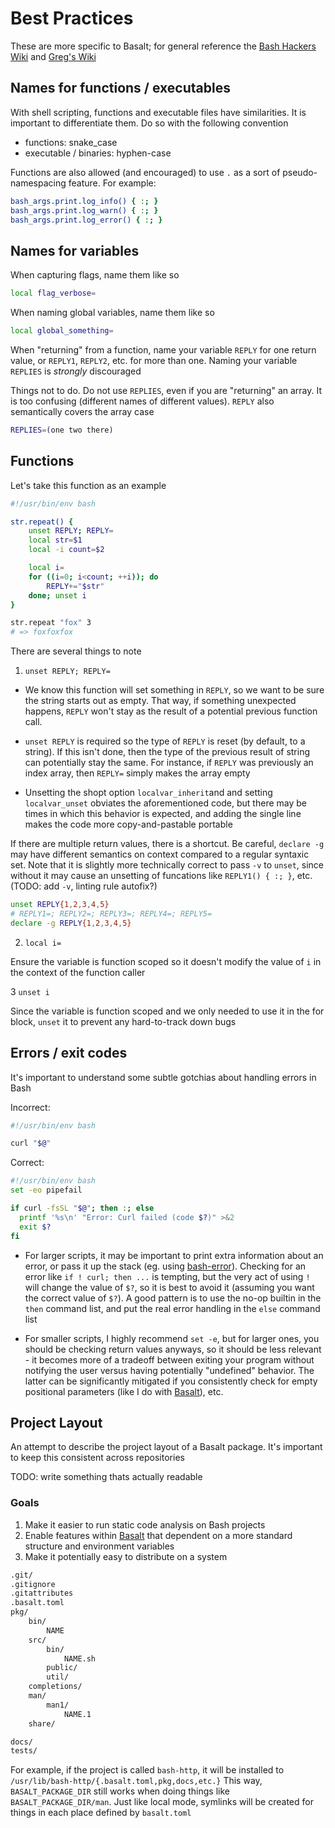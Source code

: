 # Best Practices

These are more specific to Basalt; for general reference the [Bash Hackers Wiki](https://wiki.bash-hackers.org/doku.php) and [Greg's Wiki](https://mywiki.wooledge.org)

## Names for functions / executables

With shell scripting, functions and executable files have similarities. It is important to differentiate them. Do so with the following convention

- functions: snake_case
- executable / binaries: hyphen-case

Functions are also allowed (and encouraged) to use `.` as a sort of pseudo-namespacing feature. For example:

```sh
bash_args.print.log_info() { :; }
bash_args.print.log_warn() { :; }
bash_args.print.log_error() { :; }
```

## Names for variables

When capturing flags, name them like so

```sh
local flag_verbose=
```

When naming global variables, name them like so

```sh
local global_something=
```

When "returning" from a function, name your variable `REPLY` for one return value, or `REPLY1`, `REPLY2`, etc. for more than one. Naming your variable `REPLIES` is _strongly_ discouraged

Things not to do. Do not use `REPLIES`, even if you are "returning" an array. It is too confusing (different names of different values). `REPLY` also semantically covers the array case

```sh
REPLIES=(one two there)
```

## Functions

Let's take this function as an example

```sh
#!/usr/bin/env bash

str.repeat() {
	unset REPLY; REPLY=
	local str=$1
	local -i count=$2

	local i=
	for ((i=0; i<count; ++i)); do
		REPLY+="$str"
	done; unset i
}

str.repeat "fox" 3
# => foxfoxfox
```

There are several things to note

1. `unset REPLY; REPLY=`

- We know this function will set something in `REPLY`, so we want to be sure the string starts out as empty. That way, if something unexpected happens, `REPLY` won't stay as the result of a potential previous function call.

- `unset REPLY` is required so the type of `REPLY` is reset (by default, to a string). If this isn't done, then the type of the previous result of string can potentially stay the same. For instance, if `REPLY` was previously an index array, then `REPLY=` simply makes the array empty

- Unsetting the shopt option `localvar_inherit`and and setting `localvar_unset` obviates the aforementioned code, but there may be times in which this behavior is expected, and adding the single line makes the code more copy-and-pastable portable

If there are multiple return values, there is a shortcut. Be careful, `declare -g` may have different semantics on context compared to a regular syntaxic set. Note that it is slightly more technically correct to pass `-v` to `unset`, since without it may cause an unsetting of funcations like `REPLY1() { :; }`, etc. (TODO: add `-v`, linting rule autofix?)

```sh
unset REPLY{1,2,3,4,5}
# REPLY1=; REPLY2=; REPLY3=; REPLY4=; REPLY5=
declare -g REPLY{1,2,3,4,5}
```

2. `local i=`

Ensure the variable is function scoped so it doesn't modify the value of `i` in the context of the function caller

3 `unset i`

Since the variable is function scoped and we only needed to use it in the for block, `unset` it to prevent any hard-to-track down bugs

## Errors / exit codes

It's important to understand some subtle gotchias about handling errors in Bash

Incorrect:

```sh
#!/usr/bin/env bash

curl "$@"
```

Correct:

```sh
#!/usr/bin/env bash
set -eo pipefail

if curl -fsSL "$@"; then :; else
  printf '%s\n' "Error: Curl failed (code $?)" >&2
  exit $?
fi
```

- For larger scripts, it may be important to print extra information about an error, or pass it up the stack (eg. using [bash-error](https://github.com/hyperupcall/bash-error)). Checking for an error like `if ! curl; then ...` is tempting, but the very act of using `!` will change the value of `$?`, so it is best to avoid it (assuming you want the correct value of `$?`). A good pattern is to use the no-op builtin in the `then` command list, and put the real error handling in the `else` command list

- For smaller scripts, I highly recommend `set -e`, but for larger ones, you should be checking return values anyways, so it should be less relevant - it becomes more of a tradeoff between exiting your program without notifying the user versus having potentially "undefined" behavior. The latter can be significantly mitigated if you consistently check for empty positional parameters (like I do with [Basalt](https://github.com/hyperupcall/basalt)), etc.

## Project Layout

An attempt to describe the project layout of a Basalt package. It's important to keep this consistent across repositories

TODO: write something thats actually readable

### Goals

1. Make it easier to run static code analysis on Bash projects
2. Enable features within [Basalt](https://github.com/hyperupcall/basalt) that dependent on a more standard structure and environment variables
3. Make it potentially easy to distribute on a system

```txt
.git/
.gitignore
.gitattributes
.basalt.toml
pkg/
    bin/
        NAME
    src/
        bin/
            NAME.sh
        public/
        util/
    completions/
    man/
        man1/
            NAME.1
    share/

docs/
tests/
```

For example, if the project is called `bash-http`, it will be installed to `/usr/lib/bash-http/{.basalt.toml,pkg,docs,etc.}` This way, `BASALT_PACKAGE_DIR` still works when doing things like `BASALT_PACKAGE_DIR/man`. Just like local mode, symlinks will be created for things in each place defined by `basalt.toml`

